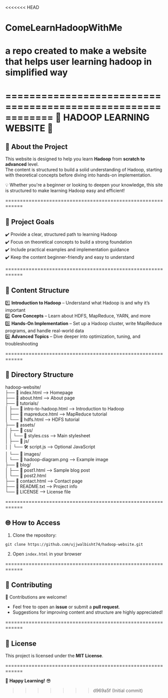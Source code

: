 <<<<<<< HEAD
# ComeLearnHadoopWithMe
a repo created to make a website that helps user learning hadoop in simplified way
=======

============================================================
                     🌟 HADOOP LEARNING WEBSITE 🌟
============================================================

📌 **About the Project**  
------------------------------------------------------------
This website is designed to help you learn **Hadoop** from **scratch to advanced** level.  
The content is structured to build a solid understanding of Hadoop, starting with theoretical concepts before diving into hands-on implementation.  

💡 Whether you're a beginner or looking to deepen your knowledge, this site is structured to make learning Hadoop easy and efficient!  

============================================================

🚀 **Project Goals**  
------------------------------------------------------------
✔️ Provide a clear, structured path to learning Hadoop  
✔️ Focus on theoretical concepts to build a strong foundation  
✔️ Include practical examples and implementation guidance  
✔️ Keep the content beginner-friendly and easy to understand  

============================================================

📖 **Content Structure**  
------------------------------------------------------------
1️⃣ **Introduction to Hadoop** – Understand what Hadoop is and why it’s important  
2️⃣ **Core Concepts** – Learn about HDFS, MapReduce, YARN, and more  
3️⃣ **Hands-On Implementation** – Set up a Hadoop cluster, write MapReduce programs, and handle real-world data  
4️⃣ **Advanced Topics** – Dive deeper into optimization, tuning, and troubleshooting  

============================================================

📂 **Directory Structure**  
------------------------------------------------------------
hadoop-website/  
├── 📄 index.html               --> Homepage  
├── 📄 about.html               --> About page  
├── 📁 tutorials/  
│   ├── 📄 intro-to-hadoop.html --> Introduction to Hadoop  
│   ├── 📄 mapreduce.html       --> MapReduce tutorial  
│   └── 📄 hdfs.html            --> HDFS tutorial  
├── 📁 assets/  
│   ├── 📁 css/  
│   │   └── 🎨 styles.css       --> Main stylesheet  
│   ├── 📁 js/  
│   │   └── 🛠️ script.js        --> Optional JavaScript  
│   └── 📁 images/  
│       └── 🌄 hadoop-diagram.png --> Example image  
├── 📁 blog/  
│   ├── 📝 post1.html           --> Sample blog post  
│   └── 📝 post2.html  
├── 📄 contact.html             --> Contact page  
├── 📄 README.txt               --> Project info  
└── 📄 LICENSE                  --> License file  

============================================================

🌐 **How to Access**  
------------------------------------------------------------
1. Clone the repository:  
```
git clone https://github.com/ujjwalbisht74/hadoop-website.git
```
2. Open `index.html` in your browser  

============================================================

🤝 **Contributing**  
------------------------------------------------------------
🚀 Contributions are welcome!  
- Feel free to open an **issue** or submit a **pull request**.  
- Suggestions for improving content and structure are highly appreciated!  

============================================================

📜 **License**  
------------------------------------------------------------
This project is licensed under the **MIT License**.  

============================================================

🎯 **Happy Learning!** 😎  
>>>>>>> d969a5f (Initial commit)
